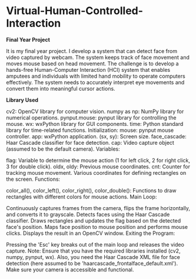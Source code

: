 # Virtual-Human-Controlled-Interaction

**Final Year Project**

It is my final year project. I develop a system that can detect face from video captured by webcam. The system keeps track of face movement and moves mouse based on head movement. 
The challenge is to develop a hands-free Human-Computer Interaction (HCI) system that enables amputees and individuals with limited hand mobility to
operate computers effectively. The system needs to accurately interpret eye movements and convert them into meaningful cursor actions.

**Library Used**

cv2: OpenCV library for computer vision.
numpy as np: NumPy library for numerical operations.
pynput.mouse: pynput library for controlling the mouse.
wx: wxPython library for GUI components.
time: Python standard library for time-related functions.
Initialization:
mouse: pynput mouse controller.
app: wxPython application.
(sx, sy): Screen size.
face_cascade: Haar Cascade classifier for face detection.
cap: Video capture object (assumed to be the default camera).
Variables:

flag: Variable to determine the mouse action (1 for left click, 2 for right click, 3 for double click).
oldx, oldy: Previous mouse coordinates.
cnt: Counter for tracking mouse movement.
Various coordinates for defining rectangles on the screen.
Functions:

color_all(), color_left(), color_right(), color_double(): Functions to draw rectangles with different colors for mouse actions.
Main Loop:

Continuously captures frames from the camera, flips the frame horizontally, and converts it to grayscale.
Detects faces using the Haar Cascade classifier.
Draws rectangles and updates the flag based on the detected face's position.
Maps face position to mouse position and performs mouse clicks.
Displays the result in an OpenCV window.
Exiting the Program:

Pressing the 'Esc' key breaks out of the main loop and releases the video capture.
Note: Ensure that you have the required libraries installed (cv2, numpy, pynput, wx). Also, you need the Haar Cascade XML file for face detection (here assumed to be 'haarcascade_frontalface_default.xml'). Make sure your camera is accessible and functional.

